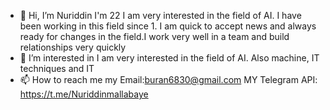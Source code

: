 - 👋 Hi, I’m Nuriddin I'm 22 I am very interested in the field of AI. I have been working in this field since 1.
I am quick to accept news and always ready for changes in the field.I work very well in a team and build relationships very quickly
- 👀 I’m interested in I am very interested in the field of AI. Also machine, IT techniques and IT
- 📫 How to reach me  my Email:buran6830@gmail.com  MY Telegram API: https://t.me/Nuriddinmallabaye

<!---
Nuriddin02/Nuriddin02 is a ✨ special ✨ repository because its `README.md` (this file) appears on your GitHub profile.
You can click the Preview link to take a look at your changes.
--->

